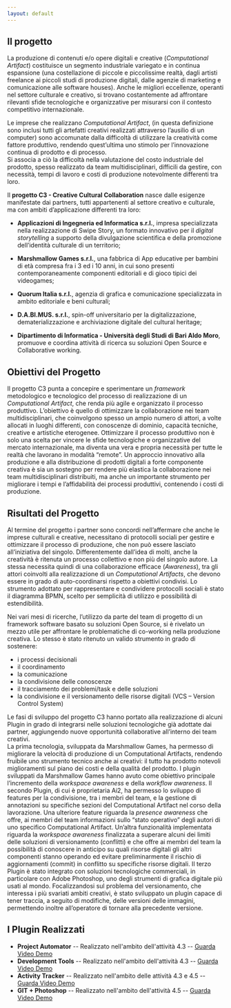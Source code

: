 ```yaml
---
layout: default
---
```



Il progetto
-----------
 
La produzione di contenuti e/o opere digitali e creative (*Computational Artifact*) costituisce un segmento industriale variegato e in continua espansione (una costellazione di piccole e piccolissime realtà, dagli artisti freelance ai piccoli studi di produzione digitali, dalle agenzie di marketing e comunicazione alle software houses). Anche le migliori eccellenze, operanti nel settore culturale e creativo, si trovano costantemente ad affrontare rilevanti sfide tecnologiche e organizzative per misurarsi con il contesto competitivo internazionale.

Le imprese che realizzano *Computational Artifact*, (in questa definizione sono inclusi tutti gli artefatti creativi realizzati attraverso l’ausilio di un computer) sono accomunate dalla difficoltà di utilizzare la creatività come fattore produttivo, rendendo quest’ultima uno stimolo per l’innovazione continua di prodotto e di processo.    
Si associa a ciò la difficoltà nella valutazione del costo industriale del prodotto, spesso realizzato da team multidisciplinari, difficili da gestire, con necessità, tempi di lavoro e costi di produzione notevolmente differenti tra loro.

Il **progetto C3 - Creative Cultural Collaboration** nasce dalle esigenze manifestate dai partners, tutti appartenenti al settore creativo e culturale, ma con ambiti d’applicazione differenti tra loro:

- **Applicazioni di Ingegneria ed Informatica s.r.l.**, impresa specializzata nella realizzazione di Swipe Story,  un formato innovativo per il *digital storytelling* a supporto della divulgazione scientifica e della promozione dell’identità culturale di un territorio;

- **Marshmallow Games s.r.l.**, una fabbrica di App educative per bambini di età compresa fra i 3 ed i 10 anni, in cui sono presenti contemporaneamente componenti editoriali e di gioco tipici dei videogames;

- **Quorum Italia s.r.l.**, agenzia di grafica e comunicazione specializzata in ambito editoriale e beni culturali;

- **D.A.BI.MUS. s.r.l.**, spin-off universitario per la digitalizzazione, dematerializzazione e archiviazione digitale del cultural heritage;

- **Dipartimento di Informatica - Università degli Studi di Bari Aldo Moro**, promuove e coordina attività di ricerca su soluzioni Open Source e Collaborative working.  


Obiettivi del Progetto
-----------
 
 Il progetto C3 punta a concepire e sperimentare un *framework* metodologico e tecnologico del processo di realizzazione di un *Computational Artifact*, che renda più agile e organizzato il processo produttivo. 
L’obiettivo è quello di ottimizzare la collaborazione nei team multidisciplinari, che coinvolgono spesso un ampio numero di attori, a volte allocati in luoghi differenti, con conoscenze di dominio, capacità tecniche, creative e artistiche eterogenee. 
Ottimizzare il processo produttivo non è solo una scelta per vincere le sfide tecnologiche e organizzative del mercato internazionale, ma diventa una vera e propria necessità per tutte le realtà che lavorano in modalità “remote”.
Un approccio innovativo alla produzione e alla distribuzione di prodotti digitali a forte componente creativa è sia un sostegno per rendere più elastica la collaborazione nei team multidisciplinari distribuiti, ma anche un importante strumento per migliorare i tempi e l’affidabilità dei processi produttivi, contenendo i costi di produzione.

Risultati del Progetto
-------------

Al termine del progetto i partner sono concordi nell’affermare che anche le imprese culturali e creative, necessitano di protocolli sociali per gestire e ottimizzare il processo di produzione, che non può essere lasciato all’iniziativa del singolo. 
Differentemente dall’idea di molti, anche la creatività è ritenuta un processo collettivo e non più del singolo autore. La stessa necessita quindi di una collaborazione efficace (*Awareness*), tra gli attori coinvolti alla realizzazione di un *Computational Artifacts*, che devono essere in grado di auto-coordinarsi rispetto a obiettivi condivisi.
Lo strumento adottato per rappresentare e condividere protocolli sociali è stato il diagramma BPMN, scelto per semplicità di utilizzo e possibilità di estendibilità.

Nei vari mesi di ricerche, l’utilizzo da parte del team di progetto di un framework software basato su soluzioni Open Source, si è rivelato un mezzo utile per affrontare le problematiche di co-working nella produzione creativa.
Lo stesso è stato ritenuto un valido strumento in grado di sostenere: 

- i processi decisionali 
- il coordinamento 
- la comunicazione 
- la condivisione delle conoscenze 
- il tracciamento dei problemi/task e delle soluzioni 
- la condivisione e il versionamento delle risorse digitali (VCS – Version Control System) 

Le fasi di sviluppo del progetto C3 hanno portato alla realizzazione di alcuni Plugin in grado di integrarsi nelle soluzioni tecnologiche già adottate dai partner, aggiungendo nuove opportunità collaborative all’interno dei team creativi.  
La prima tecnologia, sviluppata da Marshmallow Games, ha permesso di migliorare la velocità di produzione di un Computational Artifacts, rendendo fruibile uno strumento tecnico anche ai creativi: il tutto ha prodotto notevoli miglioramenti sul piano dei costi e della qualità del prodotto. I plugin sviluppati da Marshmallow Games hanno avuto come obiettivo principale l’incremento della *workspace awareness* e della *workflow awareness*.
Il secondo Plugin, di cui è proprietaria Ai2, ha permesso lo sviluppo di features per la condivisione, tra i membri del team, e la gestione di annotazioni su specifiche sezioni del Computational Artifact nel corso della lavorazione. Una ulteriore feature riguarda la *presence awareness* che offre, ai membri del team informazioni sullo “stato operativo” degli autori di uno specifico Computational Artifact. 
Un’altra funzionalità implementata riguarda la *workspace awareness* finalizzata a superare alcuni dei limiti delle soluzioni di versionamento (conflitti) e che offre ai membri del team la possibilità di conoscere in anticipo su quali risorse digitali gli altri componenti stanno operando ed evitare preliminarmente il rischio di aggiornamenti (commit) in conflitto su specifiche risorse digitali.
Il terzo Plugin è stato integrato con soluzioni tecnologiche commerciali, in particolare con Adobe Photoshop, uno degli strumenti di grafica digitale più usati al mondo. Focalizzandosi sul problema del versionamento, che interessa i più svariati ambiti creativi, è stato sviluppato un plugin capace di tener traccia, a seguito di modifiche, delle versioni delle immagini, permettendo inoltre all’operatore di tornare alla precedente versione.    


I Plugin Realizzati
-------------

* **Project Automator**
-- Realizzato nell'ambito dell'attività 4.3 -- [Guarda Video Demo](https://youtu.be/Lh__NWLRNQY)
* **Development Tools**
-- Realizzato nell'ambito dell'attività 4.3 --  [Guarda Video Demo](https://youtu.be/H81mdbtRYVE)
* **Activity Tracker**
-- Realizzato nell'ambito delle attività 4.3 e 4.5 --  [Guarda Video Demo](https://youtu.be/qKNYcF6jSdc)
* **GIT + Photoshop**
-- Realizzato nell'ambito dell'attività 4.5 --  [Guarda Video Demo](https://youtu.be/fwCiQIrDP4s)
